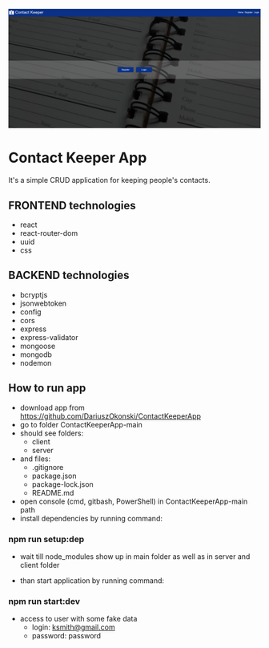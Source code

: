 ![image](client/public/gitImg/main.png)

# Contact Keeper App

It's a simple CRUD application for keeping people's contacts.

## FRONTEND technologies

- react
- react-router-dom
- uuid
- css

## BACKEND technologies

- bcryptjs
- jsonwebtoken
- config
- cors
- express
- express-validator
- mongoose
- mongodb
- nodemon

## How to run app

- download app from https://github.com/DariuszOkonski/ContactKeeperApp
- go to folder ContactKeeperApp-main
- should see folders:
  - client
  - server
- and files:
  - .gitignore
  - package.json
  - package-lock.json
  - README.md
- open console (cmd, gitbash, PowerShell) in ContactKeeperApp-main path
- install dependencies by running command:

### npm run setup:dep

- wait till node_modules show up in main folder as well as in server and client folder

- than start application by running command:

### npm run start:dev

- access to user with some fake data
  - login: ksmith@gmail.com
  - password: password
